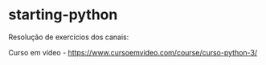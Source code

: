 # starting-python

Resolução de exercícios dos canais:

Curso em vídeo - https://www.cursoemvideo.com/course/curso-python-3/
